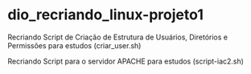 # dio_recriando_linux-projeto1
Recriando Script de Criação de Estrutura de Usuários, Diretórios e Permissões para estudos (criar_user.sh)

Recriando Script para o servidor APACHE para estudos  (script-iac2.sh)


